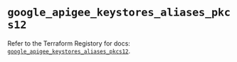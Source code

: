 # `google_apigee_keystores_aliases_pkcs12`

Refer to the Terraform Registory for docs: [`google_apigee_keystores_aliases_pkcs12`](https://registry.terraform.io/providers/hashicorp/google/4.78.0/docs/resources/apigee_keystores_aliases_pkcs12).
